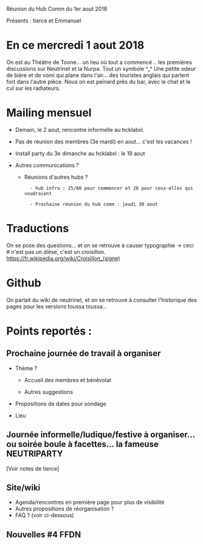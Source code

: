 <!-- TITLE: 08/01 Comm -->
<!-- SUBTITLE: Réunion du hub communication -->

Réunion du Hub Comm du 1er aout 2018

Présents : tierce et Emmanuel

# En ce mercredi 1 aout 2018

On est au Théâtre de Toone... un lieu où tout a commencé .. les premières discussions sur Neutrinet et la Nurpa.
Tout un symbole ^_^
Une petite odeur de bière et de vomi qui plane dans l'air... des touristes anglais qui parlent fort dans l'autre pièce.
Nous on est peinard près du bar, avec le chat et le cul sur les radiateurs.

# Mailing mensuel

- Demain, le 2 aout, rencontre informelle au hcklabxl.

- Pas de réunion des membres (3e mardi) en aout... c'est les vacances !

- Install party du 3e dimanche au hcklabxl : le 19 aout 

- Autres communications ?

    - Réunions d'autres hubs ?

			- hub infra : 25/08 pour commencer et 26 pour ceux·elles qui voudraient

			- Prochaine réunion du hub comm : jeudi 30 aout


# Traductions

On se pose des questions… et on se retrouve à causer typographie -> ceci # n'est pas un dièse, c'est un croisillon.
https://fr.wikipedia.org/wiki/Croisillon_(signe)

# Github

On parlait du wiki de neutrinet, et on se retrouve à consulter l'historique des pages pour les versions toussa toussa…

# Points reportés :
    
## Prochaine journée de travail à organiser
- Thème ?

    - Accueil des membres et bénévolat

    - Autres suggestions

- Propositions de dates pour sondage
- Lieu

## Journée informelle/ludique/festive à organiser… ou soirée boule à facettes… la fameuse NEUTRIPARTY
[Voir notes de tierce]

## Site/wiki
- Agenda/rencontres en première page pour plus de visibilité
- Autres propositions de réorganisation ?
- FAQ ? (voir ci-dessous)

## Nouvelles #4 FFDN

